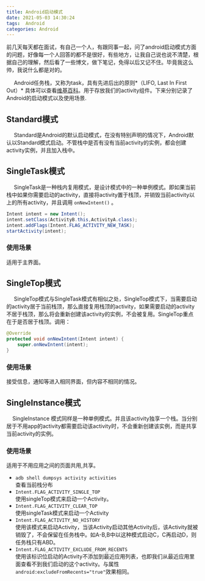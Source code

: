 ```yaml
---
title: Android启动模式
date: 2021-05-03 14:30:24
tags:  Android
categories: Android
---
```


 前几天每天都在面试，有自己一个人，有跟同事一起，问了android启动模式方面的问题，好像每一个人回答的都不是很好，有些地方，让我自己说也说不清楚，根据自己的理解，然后看了一些博文，做下笔记，免得以后又记不住。毕竟我这么帅，我说什么都是对的。

&nbsp;&nbsp;&nbsp;&nbsp; Android任务栈，又称为task，具有先进后出的原则*（LIFO, Last In First Out）* 具体可以查看[维基百科](https://zh.wikipedia.org/wiki/%E5%A0%86%E6%A0%88)。用于存放我们的activity组件。下来分别记录了Android的启动模式以及使用场景.
<!--more-->

## Standard模式

&nbsp;&nbsp;&nbsp;&nbsp; Standard是Android的默认启动模式，在没有特别声明的情况下，Android默认以Standard模式启动。不管栈中是否有没有当前activity的实例，都会创建activity实例，并且加入栈中。


## SingleTask模式

&nbsp;&nbsp;&nbsp;&nbsp; SingleTask是一种栈内复用模式，是设计模式中的一种单例模式。即如果当前栈中如果你需要启动的activity，直接将activity置于栈顶，并销毁当前activity以上的所有activity，并且调用 `onNewIntent()` 。

```Java
Intent intent = new Intent();
intent.setClass(ActivityB.this,ActivityA.class);
intent.addFlags(Intent.FLAG_ACTIVITY_NEW_TASK);
startActivity(intent);
```

### 使用场景
适用于主界面。

## SingleTop模式
&nbsp;&nbsp;&nbsp;&nbsp; SingleTop模式与SingleTask模式有相似之处，SingleTop模式下，当需要启动的activity居于当前栈顶，那么直接复用栈顶的activity，如果需要启动的activity不居于栈顶，那么将会重新创建该activity的实例，不会被复用。SingleTop重点在于是否居于栈顶。调用：
```java
@Override
protected void onNewIntent(Intent intent) {
    super.onNewIntent(intent);
}
```

### 使用场景
接受信息，通知等进入相同界面，但内容不相同的情况。

## SingleInstance模式
&nbsp;&nbsp;&nbsp;&nbsp;SingleInstance 模式同样是一种单例模式。并且该activity独享一个栈。当分别居于不用app的activity都需要启动该activity时，不会重新创建该实例，而是共享当前activity的实例。

### 使用场景
适用于不用应用之间的页面共用,共享。

- `adb shell dumpsys activity activities`</br>
  查看当前栈分布
- `Intent.FLAG_ACTIVITY_SINGLE_TOP`</br>
  使用singleTop模式来启动一个Activity。
- `Intent.FLAG_ACTIVITY_CLEAR_TOP`</br>
  使用singleTask模式来启动一个Activity
- `Intent.FLAG_ACTIVITY_NO_HISTORY`</br>
  使用该模式来启动Activity，当该Activity启动其他Activity后，该Activity就被销毁了，不会保留在任务栈中。如A-B,B中以这种模式启动C，C再启动D，则任务栈只有ABD。
- `Intent.FLAG_ACTIVITY_EXCLUDE_FROM_RECENTS`</br>
  使用该标识位启动的Activity不添加到最近应用列表，也即我们从最近应用里面查看不到我们启动的这个activity。与属性`android:excludeFromRecents="true"`效果相同。